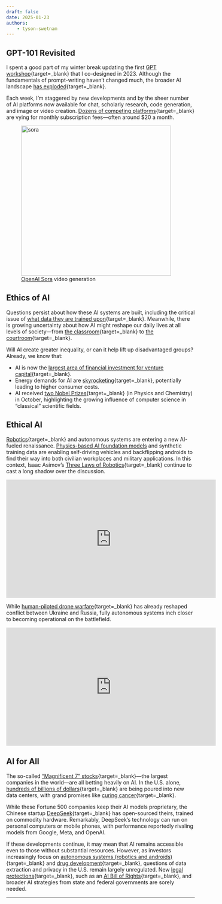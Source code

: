 ```yaml
---
draft: false
date: 2025-01-23
authors:
    - tyson-swetnam
---
```


## GPT-101 Revisited

I spent a good part of my winter break updating the first [GPT workshop](https://tyson-swetnam.github.io/intro-gpt){target=_blank} that I co-designed in 2023. Although the fundamentals of prompt-writing haven’t changed much, the broader AI landscape [has exploded](https://tyson-swetnam.github.io/intro-gpt/daily-productivity/#choosing-the-right-gpt){target=_blank}. 

Each week, I’m staggered by new developments and by the sheer number of AI platforms now available for chat, scholarly research, code generation, and image or video creation. [Dozens of competing platforms](https://tyson-swetnam.github.io/intro-gpt/ai_landscape/#table-prices-of-services-last-checked-122024){target=_blank} are vying for monthly subscription fees—often around $20 a month.

<figure>
<a href="assets/sora_professor.gif" target="_blank" rel="noopener noreferrer">
    <img src="assets/sora_professor.gif" alt="sora" width="400">
</a>
<figcaption><a href="https://sora.com" target="_blank" rel="noopener noreferrer">OpenAI Sora</a> video generation</figcaption>
</figure>

## Ethics of AI

Questions persist about how these AI systems are built, including the critical issue of [what data they are trained upon](https://www.technologyreview.com/2024/12/18/1108796/this-is-where-the-data-to-build-ai-comes-from){target=_blank}. Meanwhile, there is growing uncertainty about how AI might reshape our daily lives at all levels of society—from [the classroom](https://news.harvard.edu/gazette/story/2024/09/professor-tailored-ai-tutor-to-physics-course-engagement-doubled/){target=_blank} to [the courtroom](https://chatgptiseatingtheworld.com/2024/08/27/master-list-of-lawsuits-v-ai-chatgpt-openai-microsoft-meta-midjourney-other-ai-cos/){target=_blank}.

Will AI create greater inequality, or can it help lift up disadvantaged groups? Already, we know that:

- AI is now the [largest area of financial investment for venture capital](https://www.fool.com/investing/2025/01/11/80-billion-reasons-why-these-2-top-artificial-inte/){target=_blank}.  
- Energy demands for AI are [skyrocketing](https://mitsloan.mit.edu/ideas-made-to-matter/ai-has-high-data-center-energy-costs-there-are-solutions){target=_blank}, potentially leading to higher consumer costs.  
- AI received [two Nobel Prizes](https://www.nobelprize.org/all-nobel-prizes-2024/){target=_blank} (in Physics and Chemistry) in October, highlighting the growing influence of computer science in “classical” scientific fields.  

## Ethical AI

[Robotics](https://www.nvidia.com/en-us/industries/robotics/){target=_blank} and autonomous systems are entering a new AI-fueled renaissance. [Physics-based AI foundation models](https://www.nvidia.com/en-us/ai/cosmos/) and synthetic training data are enabling self-driving vehicles and backflipping androids to find their way into both civilian workplaces and military applications. In this context, Isaac Asimov’s [Three Laws of Robotics](https://tyson-swetnam.github.io/intro-gpt/ethics/#history){target=_blank} continue to cast a long shadow over the discussion.

<iframe width="560" height="315" src="https://www.youtube.com/embed/00-ngEj5Q9k?si=k6iqvs3O3lZbYWU6" title="YouTube video player" frameborder="0" allow="accelerometer; autoplay; clipboard-write; encrypted-media; gyroscope; picture-in-picture; web-share" referrerpolicy="strict-origin-when-cross-origin" allowfullscreen></iframe>

While [human-piloted drone warfare](https://www.npr.org/2024/12/24/nx-s1-5237354/secret-ukraine-drone-command-post-russia-war){target=_blank} has already reshaped conflict between Ukraine and Russia, fully autonomous systems inch closer to becoming operational on the battlefield.

<iframe width="560" height="315" src="https://www.youtube.com/embed/EEXI6r08908?si=zF70YvPbmd61m9f2" title="YouTube video player" frameborder="0" allow="accelerometer; autoplay; clipboard-write; encrypted-media; gyroscope; picture-in-picture; web-share" referrerpolicy="strict-origin-when-cross-origin" allowfullscreen></iframe>

## AI for All

The so-called [“Magnificent 7” stocks](https://www.fool.com/ext-content/one-stock-that-might-be-in-the-next-magnificent-7){target=_blank}—the largest companies in the world—are all betting heavily on AI. In the U.S. alone, [hundreds of billions of dollars](https://apnews.com/article/trump-ai-openai-oracle-softbank-son-altman-ellison-be261f8a8ee07a0623d4170397348c41){target=_blank} are being poured into new data centers, with grand promises like [curing cancer](https://www.newsweek.com/donald-trump-mrna-vaccine-cure-cancer-ai-2018701){target=_blank}. 

While these Fortune 500 companies keep their AI models proprietary, the Chinese startup [DeepSeek](https://www.deepseek.com/){target=_blank} has open-sourced theirs, trained on commodity hardware. Remarkably, DeepSeek’s technology can run on personal computers or mobile phones, with performance reportedly rivaling models from Google, Meta, and OpenAI.

If these developments continue, it may mean that AI remains accessible even to those without substantial resources. However, as investors increasingly focus on [autonomous systems (robotics and androids)](https://www.nytimes.com/2025/01/07/business/dealbook/nvidia-ai-robots.html){target=_blank} and [drug development](https://blog.google/technology/ai/google-deepmind-isomorphic-alphafold-3-ai-model/){target=_blank}, questions of data extraction and privacy in the U.S. remain largely unregulated. New [legal protections](https://tyson-swetnam.github.io/intro-gpt/ethics/#table-2-international-ai-agreements){target=_blank}, such as an [AI Bill of Rights](https://www.ibm.com/think/topics/ai-bill-of-rights){target=_blank}, and broader AI strategies from state and federal governments are sorely needed.

---

